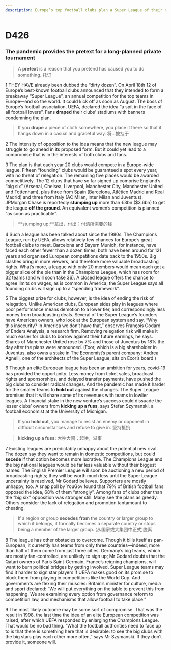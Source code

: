 ```yaml
---
description: Europe’s top football clubs plan a Super League of their own
---
```




# D426 

### The pandemic provides the **pretext** for a long-planned private tournament

> A **pretext** is a reason that you pretend has caused you to do something. 托词



1 THEY HAVE already been dubbed the “dirty dozen”. On April 18th 12 of Europe’s best-known football clubs announced that they intended to form a breakaway “Super League”, an annual competition for the top teams in Europe—and so the world. It could kick off as soon as August. The boss of Europe’s football association, UEFA, declared the idea “a spit in the face of all football lovers”. Fans **draped** their clubs’ stadiums with banners condemning the plan.

> If you **drape** a piece of cloth somewhere, you place it there so that it hangs down in a casual and graceful way. 将…披挂于



 2 The intensity of opposition to the idea means that the new league may struggle to go ahead in its proposed form. But it could yet lead to a compromise that is in the interests of both clubs and fans.



 3 The plan is that each year 20 clubs would compete in a Europe-wide league. Fifteen “founding” clubs would be guaranteed a spot every year, with no threat of relegation. The remaining five places would be awarded competitively. The 12 clubs that have so far signed up comprise England’s “big six” (Arsenal, Chelsea, Liverpool, Manchester City, Manchester United and Tottenham), plus three from Spain (Barcelona, Atlético Madrid and Real Madrid) and three from Italy (AC Milan, Inter Milan and Juventus). JPMorgan Chase is reportedly **stumping up** more than €3bn ($3.6bn) to get the league **off the ground**. An equivalent women’s competition is planned “as soon as practicable”.

> **stumping up:**拿出，付出；付清所需要的钱



 4 Such a league has been talked about since the 1980s. The Champions League, run by UEFA, allows relatively few chances for Europe’s great football clubs to meet. Barcelona and Bayern Munich, for instance, have faced each other fewer than a dozen times; both have been around for 121 years and organised European competitions date back to the 1950s. Big clashes bring in more viewers, and therefore more valuable broadcasting rights. What’s more, a league with only 20 members would mean each got a bigger slice of the pie than in the Champions League, which has room for 32 teams (and will soon take 36). A closed league offers the chance to agree limits on wages, as is common in America; the Super League says all founding clubs will sign up to a “spending framework”.



 5 The biggest prize for clubs, however, is the idea of ending the risk of relegation. Unlike American clubs, European sides play in leagues where poor performance means demotion to a lower tier, and correspondingly less money from broadcasting deals. Several of the Super League’s founders have American owners, who look at the European system and say, “Why this insecurity? In America we don’t have that,” observes François Godard of Enders Analysis, a research firm. Removing relegation risk will make it much easier for clubs to borrow against their future earnings, he says. Shares of Manchester United rose by 7% and those of Juventus by 18% the day after the plans were announced. (Exor, which is a big shareholder in Juventus, also owns a stake in The Economist’s parent company; Andrea Agnelli, one of the architects of the Super League, sits on Exor’s board.)



 6 Though an elite European league has been an ambition for years, covid-19 has provided the opportunity. Less money from ticket sales, broadcast rights and sponsorships, and delayed transfer payments, have pushed the big clubs to consider radical changes. And the pandemic has made it harder for the smaller teams to **hold out** against the changes. The Super League promises that it will share some of its revenues with teams in lowlier leagues. A financial stake in the new venture’s success could dissuade the lesser clubs’ owners from **kicking up a fuss**, says Stefan Szymanski, a football economist at the University of Michigan.

> If you **hold out**, you manage to resist an enemy or opponent in difficult circumstances and refuse to give in. 坚持抵抗

> **kicking up a fuss:** 大吵大闹；起哄，滋事



 7 Existing leagues are predictably unhappy about the potential new rival. The dozen say they want to remain in domestic competitions, but could **secede** if that option becomes more lucrative. The Champions League and the big national leagues would be far less valuable without their biggest names. The English Premier League will soon be auctioning a new period of broadcasting rights; they will be worth much less until the Super League uncertainty is resolved, Mr Godard believes. Supporters are mostly unhappy, too. A snap poll by YouGov found that 79% of British football fans opposed the idea, 68% of them “strongly”. Among fans of clubs other than the “big six” opposition was stronger still. Many see the plans as greedy. Others consider the lack of relegation and promotion tantamount to cheating.

> If a region or group **secedes** **from** the country or larger group to which it belongs, it formally becomes a separate country or stops being a member of the larger group. (从国家或大集团中正式)脱离



 8 The league has other obstacles to overcome. Though it bills itself as pan-European, it currently has teams from only three countries—indeed, more than half of them come from just three cities. Germany’s big teams, which are mostly fan-controlled, are unlikely to sign up; Mr Godard doubts that the Qatari owners of Paris Saint-Germain, France’s reigning champions, will want to burn political bridges by getting involved. Super League teams may find it harder to sign star players if UEFA makes good on its promise to block them from playing in competitions like the World Cup. And governments are flexing their muscles: Britain’s minister for culture, media and sport declared: “We will put everything on the table to prevent this from happening. We are examining every option from governance reform to competition law, and mechanisms that allow football to take place.”



 9 The most likely outcome may be some sort of compromise. That was the result in 1998, the last time the idea of an elite European competition was raised, after which UEFA responded by enlarging the Champions League. That would be no bad thing. “What the football authorities need to face up to is that there is something here that is desirable: to see the big clubs with the big stars play each other more often,” says Mr Szymanski. If they don’t provide it, someone will.